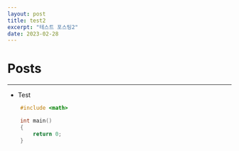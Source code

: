 ```yaml
---
layout: post
title: test2
excerpt: "테스트 포스팅2"
date: 2023-02-28
---
```


# Posts

---

+ Test
```c++
	#include <math>

	int main()
	{
		return 0;
	}
```